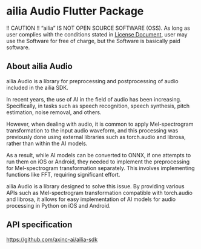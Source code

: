 # ailia Audio Flutter Package

!! CAUTION !!
“ailia” IS NOT OPEN SOURCE SOFTWARE (OSS).
As long as user complies with the conditions stated in [License Document](https://ailia.ai/license/), user may use the Software for free of charge, but the Software is basically paid software.

## About ailia Audio

ailia Audio is a library for preprocessing and postprocessing of audio included in the ailia SDK.

In recent years, the use of AI in the field of audio has been increasing. Specifically, in tasks such as speech recognition, speech synthesis, pitch estimation, noise removal, and others.

However, when dealing with audio, it is common to apply Mel-spectrogram transformation to the input audio waveform, and this processing was previously done using external libraries such as torch.audio and librosa, rather than within the AI models.

As a result, while AI models can be converted to ONNX, if one attempts to run them on iOS or Android, they needed to implement the preprocessing for Mel-spectrogram transformation separately. This involves implementing functions like FFT, requiring significant effort.

ailia Audio is a library designed to solve this issue. By providing various APIs such as Mel-spectrogram transformation compatible with torch.audio and librosa, it allows for easy implementation of AI models for audio processing in Python on iOS and Android.

## API specification

https://github.com/axinc-ai/ailia-sdk

